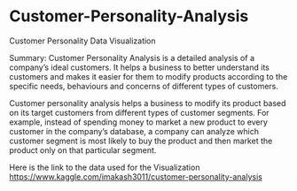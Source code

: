 # Customer-Personality-Analysis
Customer Personality Data Visualization

Summary: Customer Personality Analysis is a detailed analysis of a company’s ideal customers. It helps a business to better understand its customers and makes it easier for them to modify products according to the specific needs, behaviours and concerns of different types of customers.

Customer personality analysis helps a business to modify its product based on its target customers from different types of customer segments. For example, instead of spending money to market a new product to every customer in the company’s database, a company can analyze which customer segment is most likely to buy the product and then market the product only on that particular segment.

Here is the link to the data used for the Visualization https://www.kaggle.com/imakash3011/customer-personality-analysis
